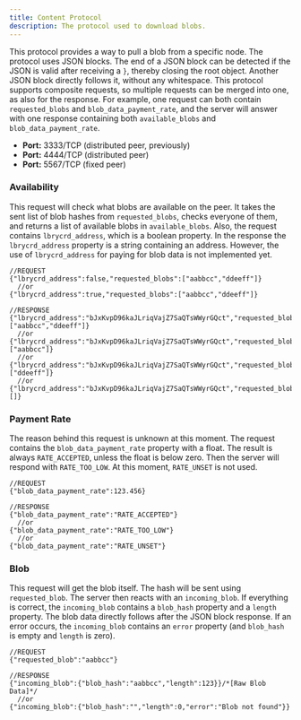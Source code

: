 ```yaml
---
title: Content Protocol
description: The protocol used to download blobs.
---
```


This protocol provides a way to pull a blob from a specific node. The protocol uses JSON blocks. The end of a JSON block can be detected if the JSON is valid after receiving a `}`, thereby closing the root object. Another JSON block directly follows it, without any whitespace. This protocol supports composite requests, so multiple requests can be merged into one, as also for the response. For example, one request can both contain `requested_blobs` and `blob_data_payment_rate`, and the server will answer with one response containing both `available_blobs` and `blob_data_payment_rate`.

- **Port:** 3333/TCP (distributed peer, previously)
- **Port:** 4444/TCP (distributed peer)
- **Port:** 5567/TCP (fixed peer)

### Availability

This request will check what blobs are available on the peer. It takes the sent list of blob hashes from `requested_blobs`, checks everyone of them, and returns a list of available blobs in `available_blobs`. Also, the request contains `lbrycrd_address`, which is a boolean property. In the response the `lbrycrd_address` property is a string containing an address. However, the use of `lbrycrd_address` for paying for blob data is not implemented yet.

```json5
//REQUEST
{"lbrycrd_address":false,"requested_blobs":["aabbcc","ddeeff"]}
  //or
{"lbrycrd_address":true,"requested_blobs":["aabbcc","ddeeff"]}

//RESPONSE
{"lbrycrd_address":"bJxKvpD96kaJLriqVajZ7SaQTsWWyrGQct","requested_blobs":["aabbcc","ddeeff"]}
  //or
{"lbrycrd_address":"bJxKvpD96kaJLriqVajZ7SaQTsWWyrGQct","requested_blobs":["aabbcc"]}
  //or
{"lbrycrd_address":"bJxKvpD96kaJLriqVajZ7SaQTsWWyrGQct","requested_blobs":["ddeeff"]}
  //or
{"lbrycrd_address":"bJxKvpD96kaJLriqVajZ7SaQTsWWyrGQct","requested_blobs":[]}
```

### Payment Rate

The reason behind this request is unknown at this moment. The request contains the `blob_data_payment_rate` property with a float. The result is always `RATE_ACCEPTED`, unless the float is below zero. Then the server will respond with `RATE_TOO_LOW`. At this moment, `RATE_UNSET` is not used.

```json5
//REQUEST
{"blob_data_payment_rate":123.456}

//RESPONSE
{"blob_data_payment_rate":"RATE_ACCEPTED"}
  //or
{"blob_data_payment_rate":"RATE_TOO_LOW"}
  //or
{"blob_data_payment_rate":"RATE_UNSET"}
```

### Blob

This request will get the blob itself. The hash will be sent using `requested_blob`. The server then reacts with an `incoming_blob`. If everything is correct, the `incoming_blob` contains a `blob_hash` property and a `length` property. The blob data directly follows after the JSON block response. If an error occurs, the `incoming_blob` contains an `error` property (and `blob_hash` is empty and `length` is zero).

```json5
//REQUEST
{"requested_blob":"aabbcc"}

//RESPONSE
{"incoming_blob":{"blob_hash":"aabbcc","length":123}}/*[Raw Blob Data]*/
  //or
{"incoming_blob":{"blob_hash":"","length":0,"error":"Blob not found"}}
```
